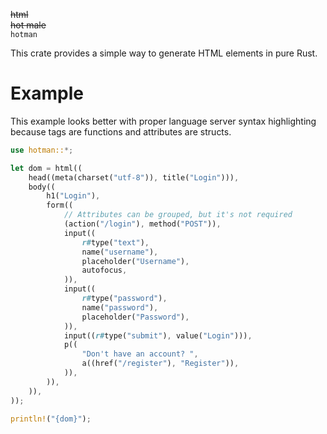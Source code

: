 ~~html~~
<br>
~~hot male~~
<br>
`hotman`

This crate provides a simple way to generate HTML elements in pure Rust.

# Example

This example looks better with proper language server syntax highlighting
because tags are functions and attributes are structs.
```rust
use hotman::*;

let dom = html((
    head((meta(charset("utf-8")), title("Login"))),
    body((
        h1("Login"),
        form((
            // Attributes can be grouped, but it's not required
            (action("/login"), method("POST")),
            input((
                r#type("text"),
                name("username"),
                placeholder("Username"),
                autofocus,
            )),
            input((
                r#type("password"),
                name("password"),
                placeholder("Password"),
            )),
            input((r#type("submit"), value("Login"))),
            p((
                "Don't have an account? ",
                a((href("/register"), "Register")),
            )),
        )),
    )),
));

println!("{dom}");
```